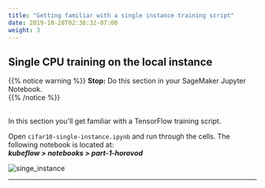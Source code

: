 ```yaml
---
title: "Getting familiar with a single instance training script"
date: 2019-10-28T02:38:32-07:00
weight: 3
---
```


## Single CPU training on the local instance

{{% notice warning %}}
**Stop:** Do this section in your SageMaker Jupyter Notebook. <br>
{{% /notice %}}

<br>In this section you'll get familiar with a TensorFlow training script.

Open `cifar10-single-instance.ipynb` and run through the cells. The following notebook is located at: <br>
***kubeflow > notebooks > part-1-horovod***

![singe_instance](/images/convert_script/single_instance.png)

----
